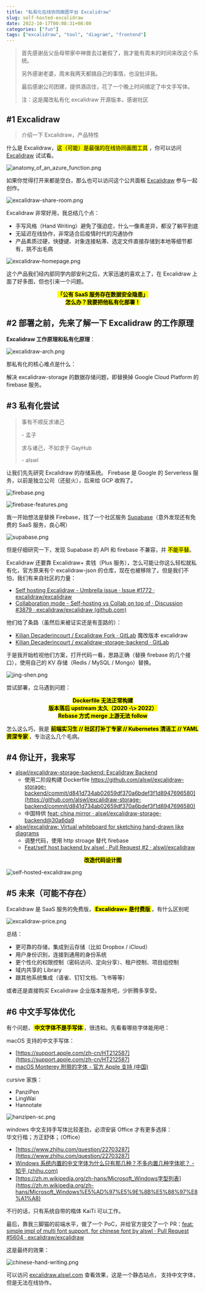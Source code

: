 ```yaml
---
title: "私有化在线协同画图平台 Excalidraw"
slug: self-hosted-excalidraw
date: 2022-10-17T00:08:31+08:00
categories: ["fun"]
tags: ["excalidraw", "tool", "diagram", "frontend"]
---
```


> 首先感谢岳父岳母带家中神兽去过暑假了，我才能有周末的时间来改这个系统。
>
> 另外感谢老婆，周末我两天都搞自己的事情，也没批评我。
>
> 最后感谢公司团建，提供酒店住，花了一个晚上时间搞定了中文手写体。
>
> 注：这是魔改私有化 excalidraw 开源版本，感谢社区


## #1 Excalidraw

> 介绍一下 Excalidraw，产品特性

什么是 Excalidraw，<mark>这（可能）是最强的在线协同画图工具</mark> ，你可以访问 [Excalidraw](https://excalidraw.com/) 试试看。

![anatomy\_of\_an\_azure\_function.png](../../static/images/202210/anatomy_of_an_azure_function.png)

如果你觉得打开来都是空白，那么也可以访问这个公共面板 [Excalidraw](https://excalidraw.com/#room=e630a562422e6e9d94db,IXndkz3JfOSGrlswJRC83Q) 参与一起创作。

![excalidraw-share-room.png](../../static/images/202210/excalidraw-share-room.png)

Excalidraw 非常好用，我总结几个点：

-   手写风格（Hand Writing）避免了强迫症，什么一像素差异，都没了躺平到底
-   无延迟在线协作，非常适合后疫情时代的沟通协作
-   产品素质过硬，快捷键、对象连接粘滞、选定文件直接存储到本地等细节都有，挑不出毛病

![excalidraw-homepage.png](../../static/images/202210/excalidraw-homepage.png)

这个产品我们经内部同学内部安利之后，大家迅速的喜欢上了，在 Excalidraw 上面了好多图，但也引来一个问题。

<center><mark><b>「公有 SaaS 服务存在数据安全隐患」</b></mark></center>

<center><mark><b> 怎么办？我要把他私有化部署！</b></mark></center>

## #2 部署之前，先来了解一下 Excalidraw 的工作原理

**Excalidraw 工作原理和私有化原理**：

![excalidraw-arch.png](../../static/images/202210/excalidraw-arch.png)

那私有化的核心难点是什么：

解决 excalidraw-storage 的数据存储问题，即替换掉 Google Cloud Platform 的 firebase 服务。

## #3 私有化尝试

> 事有不顺反求诸己
>
> \- 孟子
>
> 求与诸己，不如求于 GayHub
>
> \- alswl

让我们先先研究 Excalidraw 的存储系统。
Firebase 是 Google 的 Serverless 服务，以前是独立公司（还挺火），后来给 GCP 收购了。

![firebase.png](../../static/images/202210/firebase.png)

![firebase-features.png](../../static/images/202210/firebase-features.png)

我一开始想法是替换 Firebase，找了一个社区服务 [Supabase](https://supabase.com/)（意外发现还有免费的 SaaS 服务，良心啊）

![supabase.png](../../static/images/202210/supabase.png)

但是仔细研究一下，发现 Supabase 的 API 和 firebase 不兼容，并 <mark>不能平替</mark>。

Excalidraw 还要靠 Excalidraw+ 卖钱（Plus 服务），怎么可能让你这么轻松就私有化，官方原来有个 excalidraw-json 的仓库，现在也被移除了。但是我们不怕，我们有来自社区的力量：

-   [Self hosting Excalidraw - Umbrella issue · Issue #1772 · excalidraw/excalidraw](https://github.com/excalidraw/excalidraw/issues/1772)
-   [Collaboration mode - Self-hosting vs Collab on top of · Discussion #3879 · excalidraw/excalidraw (github.com)](https://github.com/excalidraw/excalidraw/discussions/3879)

他们给了条路（虽然后来被证实还是有歪路的）：

-   [Kilian Decaderincourt / Excalidraw Fork · GitLab](https://gitlab.com/kiliandeca/excalidraw-fork) 魔改版本 excalidraw
-   [Kilian Decaderincourt / excalidraw-storage-backend · GitLab](https://gitlab.com/kiliandeca/excalidraw-storage-backend)

于是我开始检视他们方案，打开代码一看，思路正确（替换 firebase 的几个接口），使用自己的 KV 存储（Redis / MySQL / Mongo）替换。

![jing-shen.png](../../static/images/202210/jing-shen.png)

尝试部署，立马遇到问题：

<center><mark><b> Dockerfile 无法正常构建 </b></mark></center>

<center><mark><b> 版本落后 upstream 太久（2020 -\> 2022）</b></mark></center>

<center><mark><b> Rebase 方式 merge 上游无法 follow </b></mark></center>

怎么这么巧，我是 <mark><b> 前端实习生 // 社区打补丁专家 // Kubernetes 清洁工 // YAML 资深专家 </b></mark>，专治这么几个毛病。

## #4 你让开，我来写


-   [alswl/excalidraw-storage-backend: Excalidraw Backend](https://github.com/alswl/excalidraw-storage-backend)
    -   使用二阶段构建 Dockerfile https://github.com/alswl/excalidraw-storage-backend/commit/d841d734ab02659df370a6bdef3f1d8947696580](https://github.com/alswl/excalidraw-storage-backend/commit/d841d734ab02659df370a6bdef3f1d8947696580)
    -   中国特供 [feat: china mirror · alswl/excalidraw-storage-backend@30a6da9](https://github.com/alswl/excalidraw-storage-backend/commit/30a6da9c87b367bb1fbde449f754923638545fa8)
-   [alswl/excalidraw: Virtual whiteboard for sketching hand-drawn like diagrams](https://github.com/alswl/excalidraw)
    -   调整代码，使用 http stroage 替代 firebase
    -   [Feat/self host backend by alswl · Pull Request #2 · alswl/excalidraw](https://github.com/alswl/excalidraw/pull/2)

<center><mark><b> 改造代码设计图 </b></mark></center>

![self-hosted-excalidraw.png](../../static/images/202210/self-hosted-excalidraw.png)

## #5 未来（可能不存在）

Excalidraw 是 SaaS 服务的免费版，<mark><b> Excalidraw+ 是付费版 </b></mark>，有什么区别呢

![excalidraw-price.png](../../static/images/202210/excalidraw-price.png)

总结：

-   更可靠的存储，集成到云存储（比如 Dropbox / iCloud）
-   用户身份识别，连接到通用的身份系统
-   更个性化的权限控制（密码访问、定向分享）、租户控制、项目组控制
-   域内共享的 Library
-   跟其他系统集成（语雀、钉钉文档、飞书等等）

或者还是直接购买 Excalidraw 企业版本服务吧，少折腾多享受。


## #6 中文手写体优化

有个问题，<mark><b> 中文字体不是手写体 </b></mark> ，很违和。先看看哪些字体能用吧：

macOS 支持的中文手写体：

-   [https://support.apple.com/zh-cn/HT212587](https://support.apple.com/zh-cn/HT212587)
-   [macOS Monterey 附带的字体 - 官方 Apple 支持 (中国)](https://support.apple.com/zh-cn/HT212587)

cursive 家族：

-   PanziPen
-   LingWai
-   Hannotate

![hanzipen-sc.png](../../static/images/202210/hanzipen-sc.png)

windows 中文支持手写体比较差劲，必须安装 Office 才有更多选择：\
华文行楷；方正舒体；（Office）

-   [https://www.zhihu.com/question/22703287](https://www.zhihu.com/question/22703287)
-   [Windows 系统内置的中文字体为什么只有那几种？不多内置几种字体呢？ - 知乎 (zhihu.com)](https://www.zhihu.com/question/22703287)
-   [https://zh.m.wikipedia.org/zh-hans/Microsoft_Windows字型列表](https://zh.m.wikipedia.org/zh-hans/Microsoft_Windows%E5%AD%97%E5%9E%8B%E5%88%97%E8%A1%A8)

不行的话，只有系统自带的楷体 KaiTi 可以工作。

最后，靠我三脚猫的前端水平，做了一个 PoC，并给官方提交了一个 PR：[feat: simple impl of multi font support, for chinese font by alswl · Pull Request #5604 · excalidraw/excalidraw](https://github.com/excalidraw/excalidraw/pull/5604)

这是最终的效果：

![chinese-hand-writing.png](../../static/images/202210/chinese-hand-writing.png)

可以访问 [excalidraw.alswl.com](https://excalidraw.alswl.com/) 查看效果，这是一个静态站点，
支持中文字体，但是无法在线协作。
